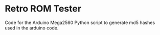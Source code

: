 # Retro ROM Tester

Code for the Arduino Mega2560
Python script to generate md5 hashes used in the arduino code.
